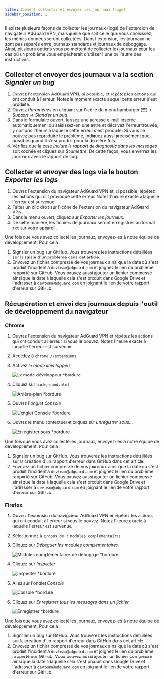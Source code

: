 ```yaml
---
title: Comment collecter et envoyer les journaux (logs)
sidebar_position: 1
---
```


Il existe plusieurs façons de collecter les journaux (logs) de l'extension de navigateur AdGuard VPN, mais quelle que soit celle que vous choisissez, les mêmes données seront collectées. Dans l'extension, les journaux ne sont pas séparés entre journaux standards et journaux de déboggage. Ainsi, plusieurs options vous permettent de collecter les journaux pour les cas où un problème vous empêcherait d'utiliser l'une ou l'autre des instructions.

## Collecter et envoyer des journaux via la section *Signaler un bug*

1. Ouvrez l'extension AdGuard VPN, si possible, et répétez les actions qui ont conduit à l'erreur. Notez le moment exacte auquel cette erreur s'est produite.
1. Ouvrez *Paramètres* en cliquant sur l'icône du menu hamburger (☰)→ *Support* → *Signaler un bug*.
1. Dans le formulaire ouvert, laissez une adresse e-mail insérée automatiquement ou saisissez-en une autre et décrivez l'erreur trouvée, y compris l'heure à laquelle cette erreur s'est produite. Si vous ne pouvez pas reproduire le problème, indiquez aussi précisément que possible quand il s'est produit pour la dernière fois.
1. Vérifiez que la case *Inclure le rapport de diagnostic dans les messages* soit cochée et cliquez sur *Soumettre*. De cette façon, vous enverrez les journaux avec le rapport de bug.

## Collecter et envoyer des logs via le bouton *Exporter les logs*

1. Ouvrez l'extension du navigateur AdGuard VPN et, si possible, répétez les actions qui ont provoqué cette erreur. Notez l'heure exacte à laquelle l'erreur est survenue.
1. Faites un clic droit sur l'icône de l'extension du navigateur AdGuard VPN.
1. Dans le menu ouvert, cliquez sur *Exporter les journaux*.
1. De cette manière, les fichiers de journaux seront enregistrés au format `txt` sur votre appareil.

Une fois que vous avez collecté les journaux, envoyez-les à notre équipe de développement. Pour cela :

1. Signaler un bug sur GitHub. Vous trouverez les instructions détaillées sur la saisie d'un problème dans cet article.
1. Envoyez un fichier compressé de vos journaux ainsi que la date où s'est produit l'incident à `devteam@adguard.com` et joignez le lien du problème rapporté sur GitHub. Vous pouvez aussi ajouter un fichier compressé ainsi que la date à laquelle cela s'est produit dans Google Drive et l'adresser à `devteam@adguard.com` en joignant le lien de votre rapport d'erreur sur GitHub.

## Récupération et envoi des journaux depuis l'outil de développement du navigateur

### Chrome

1. Ouvrez l'extension du navigateur AdGuard VPN et répétez les actions qui ont conduit à l'erreur si vous le pouvez. Notez l'heure exacte à laquelle l'erreur est survenue.
1. Accédez à `chrome://extensions`
1. Activez *le mode développeur*

    ![Le mode développeur *bordure](https://cdn.adguardvpn.com/content/kb/vpn/browser_extension/dev_mode.png)

1. Cliquez sur `background.html`

    ![Arrière-plan *bordure](https://cdn.adguardvpn.com/content/kb/vpn/browser_extension/backgroung.png)

1. Ouvrez l'*onglet Console*

    ![L'onglet Console *bordure](https://cdn.adguardvpn.com/content/kb/vpn/browser_extension/console.png)

1. Ouvrez le menu contextuel et cliquez sur *Enregistrer sous…*

    ![Enregistrer sous *bordure](https://cdn.adguardvpn.com/content/kb/vpn/browser_extension/save.png)

Une fois que vous avez collecté les journaux, envoyez-les à notre équipe de développement. Pour cela :

1. Signaler un bug sur GitHub. Vous trouverez les instructions détaillées sur la création d'un rapport d'erreur dans GitHub dans cet article.
1. Envoyez un fichier compressé de vos journaux ainsi que la date où s'est produit l'incident à `devteam@adguard.com` et joignez le lien du problème rapporté sur GitHub. Vous pouvez aussi ajouter un fichier compressé ainsi que la date à laquelle cela s'est produit dans Google Drive et l'adresser à `devteam@adguard.com` en joignant le lien de votre rapport d'erreur sur GitHub.

### Firefox

1. Ouvrez l'extension du navigateur AdGuard VPN et répétez les actions qui ont conduit à l'erreur si vous le pouvez. Notez l'heure exacte à laquelle l'erreur est survenue.
1. Sélectionnez `à propos de : modules complémentaires`
1. Cliquez sur *Déboguer les modules complémentaires*

    ![Modules complémentaires de débogage *bordure](https://cdn.adguardvpn.com/content/kb/vpn/browser_extension/add-ons.png)

1. Cliquez sur *Inspecter*

    ![Inspecter *bordure](https://cdn.adguardvpn.com/content/kb/vpn/browser_extension/inspect.png)

1. Allez sur l'onglet *Console*

    ![Console *bordure](https://cdn.adguardvpn.com/content/kb/vpn/browser_extension/ff_console.png)

1. Cliquez sur *Enregistrer tous les messages dans un fichier*

    ![Enregistrer *bordure](https://cdn.adguardvpn.com/content/kb/vpn/browser_extension/save-to-file.png)

Une fois que vous avez collecté les journaux, envoyez-les à notre équipe de développement. Pour cela :

1. Signaler un bug sur GitHub. Vous trouverez les instructions détaillées sur la création d'un rapport d'erreur dans GitHub dans cet article.
1. Envoyez un fichier compressé de vos journaux ainsi que la date où s'est produit l'incident à `devteam@adguard.com` et joignez le lien du problème rapporté sur GitHub. Vous pouvez aussi ajouter un fichier compressé ainsi que la date à laquelle cela s'est produit dans Google Drive et l'adresser à `devteam@adguard.com` en joignant le lien de votre rapport d'erreur sur GitHub.
